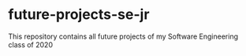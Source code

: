 # future-projects-se-jr
This repository contains all future projects of my Software Engineering class of 2020
